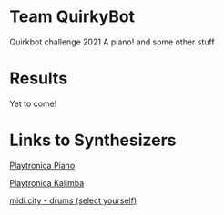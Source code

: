 # Team QuirkyBot
Quirkbot challenge 2021
A piano! and some other stuff
# Results
Yet to come!

# Links to Synthesizers

[Playtronica Piano](https://play.playtronica.com/piano)

[Playtronica Kalimba](https://play.playtronica.com/kalimba)

[midi.city - drums (select yourself)](https://midi.city/)